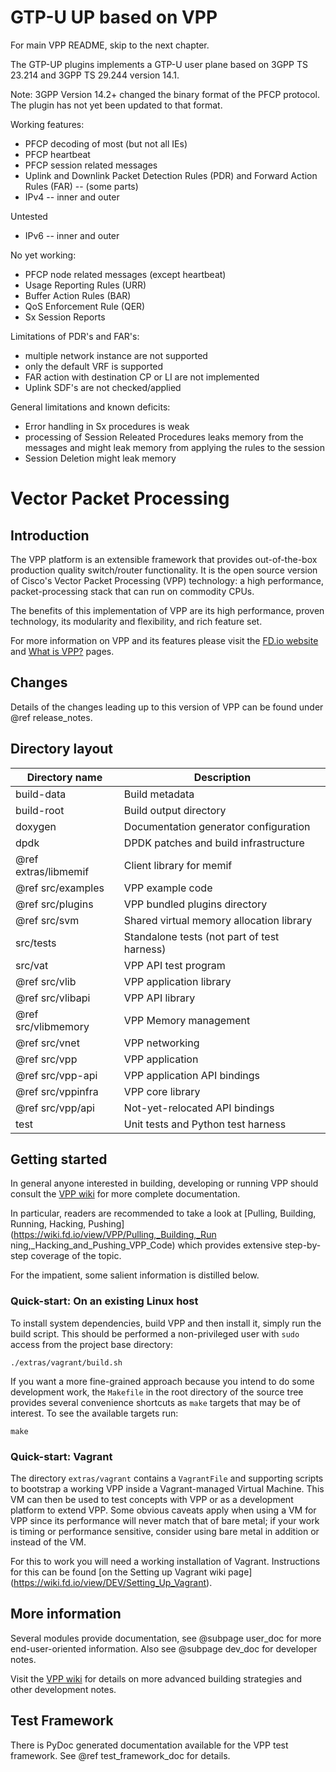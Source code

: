 GTP-U UP based on VPP
=====================

For main VPP README, skip to the next chapter.

The GTP-UP plugins implements a GTP-U user plane based on 3GPP TS 23.214 and
3GPP TS 29.244 version 14.1.

Note: 3GPP Version 14.2+ changed the binary format of the PFCP protocol. The
      plugin has not yet been updated to that format.

Working features:

* PFCP decoding of most (but not all IEs)
* PFCP heartbeat
* PFCP session related messages
* Uplink and Downlink Packet Detection Rules (PDR) and
  Forward Action Rules (FAR) -- (some parts)
* IPv4 -- inner and outer

Untested

* IPv6 -- inner and outer

No yet working:

* PFCP node related messages (except heartbeat)
* Usage Reporting Rules (URR)
* Buffer Action Rules (BAR)
* QoS Enforcement Rule (QER)
* Sx Session Reports

Limitations of PDR's and FAR's:

* multiple network instance are not supported
* only the default VRF is supported
* FAR action with destination CP or LI are not implemented
* Uplink SDF's are not checked/applied

General limitations and known deficits:

* Error handling in Sx procedures is weak
* processing of Session Releated Procedures leaks memory from the messages
  and might leak memory from applying the rules to the session
* Session Deletion might leak memory

Vector Packet Processing
========================

## Introduction

The VPP platform is an extensible framework that provides out-of-the-box
production quality switch/router functionality. It is the open source version
of Cisco's Vector Packet Processing (VPP) technology: a high performance,
packet-processing stack that can run on commodity CPUs.

The benefits of this implementation of VPP are its high performance, proven
technology, its modularity and flexibility, and rich feature set.

For more information on VPP and its features please visit the
[FD.io website](http://fd.io/) and
[What is VPP?](https://wiki.fd.io/view/VPP/What_is_VPP%3F) pages.


## Changes

Details of the changes leading up to this version of VPP can be found under
@ref release_notes.


## Directory layout

| Directory name         | Description                                 |
| ---------------------- | ------------------------------------------- |
|      build-data        | Build metadata                              |
|      build-root        | Build output directory                      |
|      doxygen           | Documentation generator configuration       |
|      dpdk              | DPDK patches and build infrastructure       |
| @ref extras/libmemif   | Client library for memif                    |
| @ref src/examples      | VPP example code                            |
| @ref src/plugins       | VPP bundled plugins directory               |
| @ref src/svm           | Shared virtual memory allocation library    |
|      src/tests         | Standalone tests (not part of test harness) |
|      src/vat           | VPP API test program                        |
| @ref src/vlib          | VPP application library                     |
| @ref src/vlibapi       | VPP API library                             |
| @ref src/vlibmemory    | VPP Memory management                       |
| @ref src/vnet          | VPP networking                              |
| @ref src/vpp           | VPP application                             |
| @ref src/vpp-api       | VPP application API bindings                |
| @ref src/vppinfra      | VPP core library                            |
| @ref src/vpp/api       | Not-yet-relocated API bindings              |
|      test              | Unit tests and Python test harness          |

## Getting started

In general anyone interested in building, developing or running VPP should
consult the [VPP wiki](https://wiki.fd.io/view/VPP) for more complete
documentation.

In particular, readers are recommended to take a look at [Pulling, Building,
Running, Hacking, Pushing](https://wiki.fd.io/view/VPP/Pulling,_Building,_Run
ning,_Hacking_and_Pushing_VPP_Code) which provides extensive step-by-step
coverage of the topic.

For the impatient, some salient information is distilled below.


### Quick-start: On an existing Linux host

To install system dependencies, build VPP and then install it, simply run the
build script. This should be performed a non-privileged user with `sudo`
access from the project base directory:

    ./extras/vagrant/build.sh

If you want a more fine-grained approach because you intend to do some
development work, the `Makefile` in the root directory of the source tree
provides several convenience shortcuts as `make` targets that may be of
interest. To see the available targets run:

    make


### Quick-start: Vagrant

The directory `extras/vagrant` contains a `VagrantFile` and supporting
scripts to bootstrap a working VPP inside a Vagrant-managed Virtual Machine.
This VM can then be used to test concepts with VPP or as a development
platform to extend VPP. Some obvious caveats apply when using a VM for VPP
since its performance will never match that of bare metal; if your work is
timing or performance sensitive, consider using bare metal in addition or
instead of the VM.

For this to work you will need a working installation of Vagrant. Instructions
for this can be found [on the Setting up Vagrant wiki page]
(https://wiki.fd.io/view/DEV/Setting_Up_Vagrant).


## More information

Several modules provide documentation, see @subpage user_doc for more
end-user-oriented information. Also see @subpage dev_doc for developer notes.

Visit the [VPP wiki](https://wiki.fd.io/view/VPP) for details on more
advanced building strategies and other development notes.


## Test Framework

There is PyDoc generated documentation available for the VPP test framework.
See @ref test_framework_doc for details.
